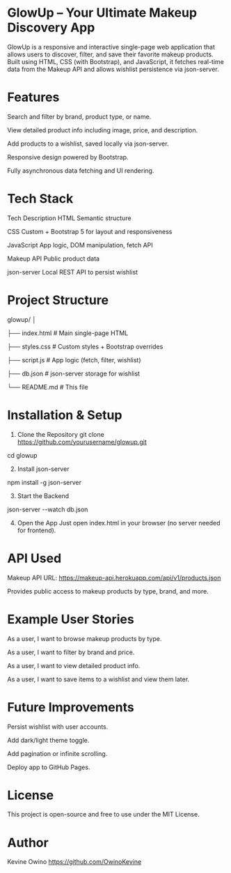 # GlowUp – Your Ultimate Makeup Discovery App

GlowUp is a responsive and interactive single-page web application that allows users to discover, filter, and save their favorite makeup products. Built using HTML, CSS (with Bootstrap), and JavaScript, it fetches real-time data from the Makeup API
 and allows wishlist persistence via json-server.

# Features
Search and filter by brand, product type, or name.

View detailed product info including image, price, and description.

Add products to a wishlist, saved locally via json-server.

Responsive design powered by Bootstrap.

Fully asynchronous data fetching and UI rendering.

# Tech Stack

Tech	Description
  HTML	Semantic structure
  
  CSS	Custom + Bootstrap 5 for layout and responsiveness
  
  JavaScript	App logic, DOM manipulation, fetch API
  
  Makeup API	Public product data
  
  json-server	Local REST API to persist wishlist

# Project Structure
glowup/
│

├── index.html          # Main single-page HTML

├── styles.css          # Custom styles + Bootstrap overrides

├── script.js           # App logic (fetch, filter, wishlist)

├── db.json             # json-server storage for wishlist

└── README.md           # This file

# Installation & Setup
1. Clone the Repository
git clone https://github.com/yourusername/glowup.git

 cd glowup

2. Install json-server

 npm install -g json-server

3. Start the Backend

 json-server --watch db.json

4. Open the App
Just open index.html in your browser (no server needed for frontend).

# API Used
Makeup API
URL: https://makeup-api.herokuapp.com/api/v1/products.json

Provides public access to makeup products by type, brand, and more.

# Example User Stories
As a user, I want to browse makeup products by type.

As a user, I want to filter by brand and price.

As a user, I want to view detailed product info.

As a user, I want to save items to a wishlist and view them later.

# Future Improvements
Persist wishlist with user accounts.

Add dark/light theme toggle.

Add pagination or infinite scrolling.

Deploy app to GitHub Pages.

# License
This project is open-source and free to use under the MIT License.

# Author
Kevine Owino
https://github.com/OwinoKevine





